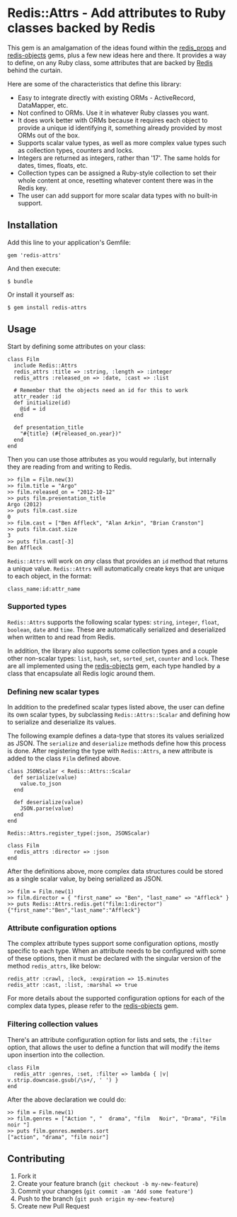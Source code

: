 # Redis::Attrs - Add attributes to Ruby classes backed by Redis

This gem is an amalgamation of the ideas found within the [redis_props][redis_props]
and [redis-objects][redis-objects] gems, plus a few new ideas here and there.  It
provides a way to define, on any Ruby class, some attributes that are backed by
[Redis][redis] behind the curtain.

Here are some of the characteristics that define this library:

- Easy to integrate directly with existing ORMs - ActiveRecord, DataMapper, etc.
- Not confined to ORMs. Use it in whatever Ruby classes you want.
- It does work better with ORMs because it requires each object to provide a
  unique id identifying it, something already provided by most ORMs out of the box.
- Supports scalar value types, as well as more complex value types such as
  collection types, counters and locks.
- Integers are returned as integers, rather than '17'. The same holds for dates,
  times, floats, etc.
- Collection types can be assigned a Ruby-style collection to set their whole
  content at once, resetting whatever content there was in the Redis key.
- The user can add support for more scalar data types with no built-in support.

## Installation

Add this line to your application's Gemfile:

    gem 'redis-attrs'

And then execute:

    $ bundle

Or install it yourself as:

    $ gem install redis-attrs

## Usage

Start by defining some attributes on your class:

    class Film
      include Redis::Attrs
      redis_attrs :title => :string, :length => :integer
      redis_attrs :released_on => :date, :cast => :list

      # Remember that the objects need an id for this to work
      attr_reader :id
      def initialize(id)
        @id = id
      end

      def presentation_title
        "#{title} (#{released_on.year})"
      end
    end

Then you can use those attributes as you would regularly, but internally they are
reading from and writing to Redis.

    >> film = Film.new(3)
    >> film.title = "Argo"
    >> film.released_on = "2012-10-12"
    >> puts film.presentation_title
    Argo (2012)
    >> puts film.cast.size
    0
    >> film.cast = ["Ben Affleck", "Alan Arkin", "Brian Cranston"]
    >> puts film.cast.size
    3
    >> puts film.cast[-3]
    Ben Affleck

`Redis::Attrs` will work on _any_ class that provides an `id` method that returns
a unique value.  `Redis::Attrs` will automatically create keys that are unique to
each object, in the format:

    class_name:id:attr_name

### Supported types

`Redis::Attrs` supports the following scalar types: `string`, `integer`, `float`,
`boolean`, `date` and `time`. These are automatically serialized and deserialized
when written to and read from Redis.

In addition, the library also supports some collection types and a couple other
non-scalar types: `list`, `hash`, `set`, `sorted_set`, `counter` and `lock`.  These
are all implemented using the [redis-objects][redis-objects] gem, each type handled
by a class that encapsulate all Redis logic around them.

### Defining new scalar types

In addition to the predefined scalar types listed above, the user can define its
own scalar types, by subclassing `Redis::Attrs::Scalar` and defining how to serialize
and deserialize its values.

The following example defines a data-type that stores its values serialized as JSON.
The `serialize` and `deserialize` methods define how this process is done.  After
registering the type with `Redis::Attrs`, a new attribute is added to the class
`Film` defined above.

    class JSONScalar < Redis::Attrs::Scalar
      def serialize(value)
        value.to_json
      end

      def deserialize(value)
        JSON.parse(value)
      end
    end

    Redis::Attrs.register_type(:json, JSONScalar)

    class Film
      redis_attrs :director => :json
    end

After the definitions above, more complex data structures could be stored as a single
scalar value, by being serialized as JSON.

    >> film = Film.new(1)
    >> film.director = { "first_name" => "Ben", "last_name" => "Affleck" }
    >> puts Redis::Attrs.redis.get("film:1:director")
    {"first_name":"Ben","last_name":"Affleck"}

### Attribute configuration options

The complex attribute types support some configuration options, mostly specific to
each type.  When an attribute needs to be configured with some of these options, then
it must be declared with the singular version of the method `redis_attrs`, like below:

    redis_attr :crawl, :lock, :expiration => 15.minutes
    redis_attr :cast, :list, :marshal => true

For more details about the supported configuration options for each of the complex
data types, please refer to the [redis-objects][redis-objects] gem.

### Filtering collection values

There's an attribute configuration option for lists and sets, the `:filter` option,
that allows the user to define a function that will modify the items upon insertion
into the collection.

    class Film
      redis_attr :genres, :set, :filter => lambda { |v| v.strip.downcase.gsub(/\s+/, ' ') }
    end

After the above declaration we could do:

    >> film = Film.new(1)
    >> film.genres = ["Action ", "  drama", "film   Noir", "Drama", "Film noir "]
    >> puts film.genres.members.sort
    ["action", "drama", "film noir"]

## Contributing

1. Fork it
2. Create your feature branch (`git checkout -b my-new-feature`)
3. Commit your changes (`git commit -am 'Add some feature'`)
4. Push to the branch (`git push origin my-new-feature`)
5. Create new Pull Request

[redis]: http://redis.io
[redis_props]: http://github.com/obie/redis_props
[redis-objects]: http://github.com/nateware/redis-objects
